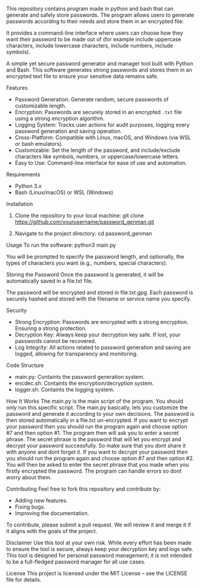 This repository contains program made in python and bash that can generate and safely store passwords. The program 
allows users to generate passwords according to their needs and store them in an encrypted file:

It provides a command-line interface where users can choose how they want their password to be made out of (for
example include uppercase characters, include lowercase characters, include numbers, include symbols).

A simple yet secure password generator and manager tool built with Python and Bash. This software generates strong 
passwords and stores them in an encrypted text file to ensure your sensitive data remains safe.

Features
- Password Generation: Generate random, secure passwords of customizable length.
- Encryption: Passwords are securely stored in an encrypted `.txt` file using a strong encryption algorithm.
- Logging System: Tracks user actions for audit purposes, logging every password generation and saving operation.
- Cross-Platform: Compatible with Linux, macOS, and Windows (via WSL or bash emulators).
- Customizable: Set the length of the password, and include/exclude characters like symbols, numbers, or
  uppercase/lowercase letters.
- Easy to Use: Command-line interface for ease of use and automation.

Requirements
- Python 3.x
- Bash (Linux/macOS) or WSL (Windows)

Installation
1. Clone the repository to your local machine:
git clone https://github.com/yourusername/password_genman.git

2. Navigate to the project directory:
cd password_genman

Usage
To run the software:
python3 main.py

You will be prompted to specify the password length, and optionally, the types of characters you want (e.g., numbers,
special characters).

Storing the Password
Once the password is generated, it will be automatically saved in a file.txt file.

The password will be encrypted and stored in file.txt.gpg. Each password is securely hashed and stored with the 
filename or service name you specify.

Security
- Strong Encryption: Passwords are encrypted with a strong encryption. Ensuring a strong protection.
- Decryption Key: Always keep your decryption key safe. If lost, your passwords cannot be recovered.
- Log Integrity: All actions related to password generation and saving are logged, allowing for transparency and 
  monitoring.

Code Structure
- main.py: Containts the password generation system.
- encdec.sh: Containts the encryption/decryption system.
- logger.sh: Containts the logging system.

How It Works
The main.py is the main script of the program. You should only run this specific script. The main.py basically, lets
you customize the password and generate it according to your own decisions. The password is then stored automatically in
a file.txt un-encrypted. If you want to encrypt your password then you should run the program again and choose
option #7 and then option #1. The program then will ask you to enter a secret phrase. The secret phrase is the 
password that will let you encrypt and decrypt your password successfully. So make sure that you dont share it with 
anyone and dont forget it. If you want to decrypt your password then you should run the program again and choose 
option #7 and then option #2. You will then be asked to enter the secret phrase that you made when you firstly
encrypted the password. The program can handle errors so dont worry about them.

Contributing
Feel free to fork this repository and contribute by:
- Adding new features.
- Fixing bugs.
- Improving the documentation.

To contribute, please submit a pull request. We will review it and merge it if it aligns with the goals of the project.

Disclaimer
Use this tool at your own risk. While every effort has been made to ensure the tool is secure, always keep your 
decryption key and logs safe. This tool is designed for personal password management; it is not intended to be a 
full-fledged password manager for all use cases.

License
This project is licensed under the MIT License – see the LICENSE file for details.
